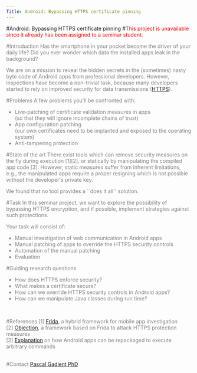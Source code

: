 ```yaml
---
Title: Android: Bypassing HTTPS certificate pinning
---
```

#Android: Bypassing HTTPS certificate pinning
#<font style="color:red;">This project is unavailable since it already has been assigned to a seminar student.</font>
<br><p><font style="color:grey;">
#Introduction
Has the smartphone in your pocket become the driver of your daily life?
Did you ever wonder which data the installed apps leak in the background?

We are on a mission to reveal the hidden secrets in the (sometimes) nasty byte code of Android apps from professional developers.
However, inspections have become a non-trivial task, because many developers started to rely on improved security for data transmissions ([HTTPS](https://en.wikipedia.org/wiki/HTTPS)).

#Problems
A few problems you'll be confronted with:

-  Live-patching of certificate validation measures in apps<br>(so that they will ignore incomplete chains of trust)
-  App configuration patching<br>(our own certificates need to be implanted and exposed to the operating system)
-  Anti-tampering protection

#State of the art
There exist tools which can remove security measures on the fly during execution [1][2], or statically by manipulating the compiled app code [3].
However, static measures suffer from inherent limitations, e.g., the manipulated apps require a proper resigning which is not possible without the developer's private key.

We found that no tool provides a ``does it all\'' solution.

#Task
In this seminar project, we want to explore the possibility of bypassing HTTPS encryption, and if possible, implement strategies against such protections.<br>

Your task will consist of:<br>

-  Manual investigation of web communication in Android apps
-  Manual patching of apps to override the HTTPS security controls
-  Automation of the manual patching
-  Evaluation

#Guiding research questions

-  How does HTTPS enforce security?
-  What makes a certificate secure?
-  How can we override HTTPS security controls in Android apps?
-  How can we manipulate Java classes during run time?
<br>

#References
[1] [Frida](https://www.frida.re/), a hybrid framework for mobile app investigation<br>
[2] [Objection](https://github.com/sensepost/objection), a framework based on Frida to attack HTTPS protection measures<br>
[3] [Explanation](https://medium.com/@felipecsl/bypassing-certificate-pinning-on-android-for-fun-and-profit-1b0d14beab2b) on how Android apps can be repackaged to execute arbitrary commands
<br><br>

#Contact 
[Pascal Gadient PhD](%base_url%/staff/PascalGadient)

</font>
